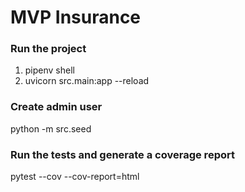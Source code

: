 # MVP Insurance

### Run the project

1. pipenv shell
2. uvicorn src.main:app --reload

### Create admin user

python -m src.seed

### Run the tests and generate a coverage report

pytest --cov --cov-report=html
